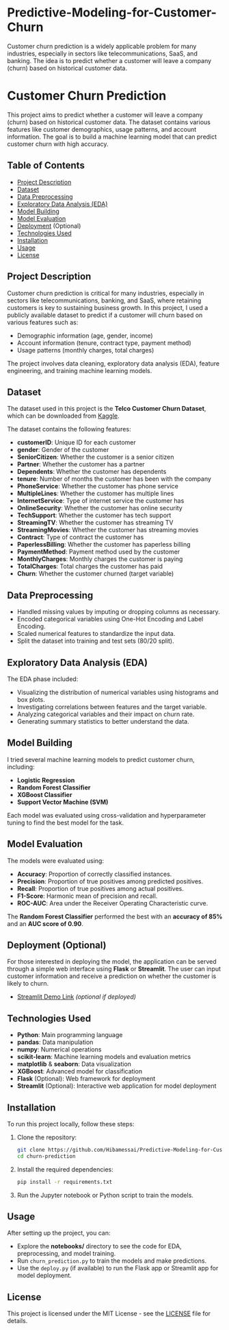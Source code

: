 # Predictive-Modeling-for-Customer-Churn
Customer churn prediction is a widely applicable problem for many industries, especially in sectors like telecommunications, SaaS, and banking. The idea is to predict whether a customer will leave a company (churn) based on historical customer data.
# Customer Churn Prediction

This project aims to predict whether a customer will leave a company (churn) based on historical customer data. The dataset contains various features like customer demographics, usage patterns, and account information. The goal is to build a machine learning model that can predict customer churn with high accuracy.

## Table of Contents
- [Project Description](#project-description)
- [Dataset](#dataset)
- [Data Preprocessing](#data-preprocessing)
- [Exploratory Data Analysis (EDA)](#exploratory-data-analysis-eda)
- [Model Building](#model-building)
- [Model Evaluation](#model-evaluation)
- [Deployment](#deployment) (Optional)
- [Technologies Used](#technologies-used)
- [Installation](#installation)
- [Usage](#usage)
- [License](#license)

## Project Description
Customer churn prediction is critical for many industries, especially in sectors like telecommunications, banking, and SaaS, where retaining customers is key to sustaining business growth. In this project, I used a publicly available dataset to predict if a customer will churn based on various features such as:
- Demographic information (age, gender, income)
- Account information (tenure, contract type, payment method)
- Usage patterns (monthly charges, total charges)

The project involves data cleaning, exploratory data analysis (EDA), feature engineering, and training machine learning models.

## Dataset
The dataset used in this project is the **Telco Customer Churn Dataset**, which can be downloaded from [Kaggle](https://www.kaggle.com/blastchar/telco-customer-churn).

The dataset contains the following features:
- **customerID**: Unique ID for each customer
- **gender**: Gender of the customer
- **SeniorCitizen**: Whether the customer is a senior citizen
- **Partner**: Whether the customer has a partner
- **Dependents**: Whether the customer has dependents
- **tenure**: Number of months the customer has been with the company
- **PhoneService**: Whether the customer has phone service
- **MultipleLines**: Whether the customer has multiple lines
- **InternetService**: Type of internet service the customer has
- **OnlineSecurity**: Whether the customer has online security
- **TechSupport**: Whether the customer has tech support
- **StreamingTV**: Whether the customer has streaming TV
- **StreamingMovies**: Whether the customer has streaming movies
- **Contract**: Type of contract the customer has
- **PaperlessBilling**: Whether the customer has paperless billing
- **PaymentMethod**: Payment method used by the customer
- **MonthlyCharges**: Monthly charges the customer is paying
- **TotalCharges**: Total charges the customer has paid
- **Churn**: Whether the customer churned (target variable)

## Data Preprocessing
- Handled missing values by imputing or dropping columns as necessary.
- Encoded categorical variables using One-Hot Encoding and Label Encoding.
- Scaled numerical features to standardize the input data.
- Split the dataset into training and test sets (80/20 split).

## Exploratory Data Analysis (EDA)
The EDA phase included:
- Visualizing the distribution of numerical variables using histograms and box plots.
- Investigating correlations between features and the target variable.
- Analyzing categorical variables and their impact on churn rate.
- Generating summary statistics to better understand the data.

## Model Building
I tried several machine learning models to predict customer churn, including:
- **Logistic Regression**
- **Random Forest Classifier**
- **XGBoost Classifier**
- **Support Vector Machine (SVM)**

Each model was evaluated using cross-validation and hyperparameter tuning to find the best model for the task.

## Model Evaluation
The models were evaluated using:
- **Accuracy**: Proportion of correctly classified instances.
- **Precision**: Proportion of true positives among predicted positives.
- **Recall**: Proportion of true positives among actual positives.
- **F1-Score**: Harmonic mean of precision and recall.
- **ROC-AUC**: Area under the Receiver Operating Characteristic curve.

The **Random Forest Classifier** performed the best with an **accuracy of 85%** and an **AUC score of 0.90**.

## Deployment (Optional)
For those interested in deploying the model, the application can be served through a simple web interface using **Flask** or **Streamlit**. The user can input customer information and receive a prediction on whether the customer is likely to churn.

- [Streamlit Demo Link](#) *(optional if deployed)*

## Technologies Used
- **Python**: Main programming language
- **pandas**: Data manipulation
- **numpy**: Numerical operations
- **scikit-learn**: Machine learning models and evaluation metrics
- **matplotlib** & **seaborn**: Data visualization
- **XGBoost**: Advanced model for classification
- **Flask** (Optional): Web framework for deployment
- **Streamlit** (Optional): Interactive web application for model deployment

## Installation
To run this project locally, follow these steps:

1. Clone the repository:
    ```bash
    git clone https://github.com/Hibamessai/Predictive-Modeling-for-Customer-Churn.git
    cd churn-prediction
    ```

2. Install the required dependencies:
    ```bash
    pip install -r requirements.txt
    ```

3. Run the Jupyter notebook or Python script to train the models.

## Usage
After setting up the project, you can:
- Explore the **notebooks/** directory to see the code for EDA, preprocessing, and model training.
- Run `churn_prediction.py` to train the models and make predictions.
- Use the `deploy.py` (if available) to run the Flask app or Streamlit app for model deployment.

## License
This project is licensed under the MIT License - see the [LICENSE](LICENSE) file for details.

